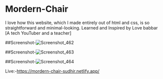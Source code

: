 # Mordern-Chair
I love how this website, which I made entirely out of html and css, is so straightforward and minimal-looking.
Learned and Inspired by Love babbar [A tech YouTuber and a teacher] 

##Screenshot-![Screenshot_462](https://github.com/sudhirbhargav/Mordern-Chair/assets/93834423/15a94ac9-26da-44d6-9916-7aff419eb6e4)

##Screenshot-![Screenshot_463](https://github.com/sudhirbhargav/Mordern-Chair/assets/93834423/611908be-9ee7-4ccb-9168-1698e7952d50)

##Screenshot-![Screenshot_464](https://github.com/sudhirbhargav/Mordern-Chair/assets/93834423/c3c3b71c-8da9-4d0a-b119-4a9a4d2937f5)

Live:-https://mordern-chair-sudhir.netlify.app/
